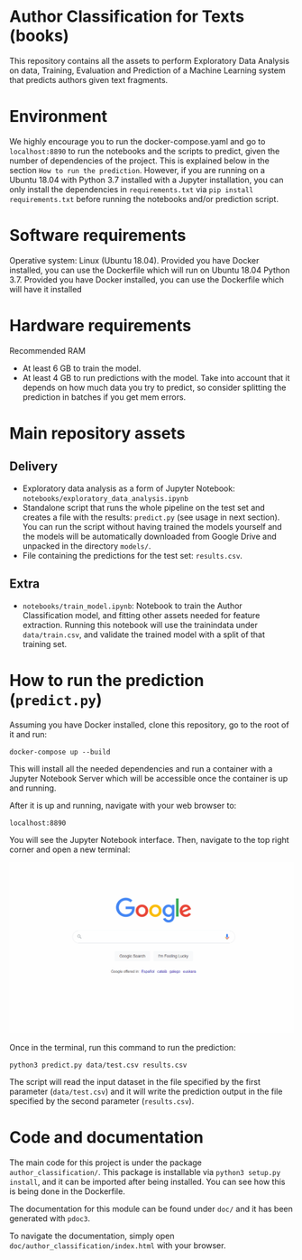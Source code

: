 # Author Classification for Texts (books)
This repository contains all the assets to perform Exploratory Data Analysis on data, Training, Evaluation and Prediction of a Machine Learning system that predicts authors given text fragments.

# Environment
We highly encourage you to run the docker-compose.yaml and go to `localhost:8890` to run the notebooks and the scripts to predict, given the number of dependencies of the project. This is explained below in the section `How to run the prediction`. However, if you are running on a Ubuntu 18.04 with Python 3.7 installed with a Jupyter installation, you can only install the dependencies in `requirements.txt` via `pip install requirements.txt` before running the notebooks and/or prediction script.

# Software requirements
Operative system: Linux (Ubuntu 18.04). Provided you have Docker installed, you can use the Dockerfile which will run on Ubuntu 18.04
Python 3.7. Provided you have Docker installed, you can use the Dockerfile which will have it installed

# Hardware requirements
Recommended RAM
- At least 6 GB to train the model.
- At least 4 GB to run predictions with the model. Take into account that it depends on how much data you try to predict, so consider splitting the prediction in batches if you get mem errors.

# Main repository assets
## Delivery
- Exploratory data analysis as a form of Jupyter Notebook: `notebooks/exploratory_data_analysis.ipynb`
- Standalone script that runs the whole pipeline on the test set and creates a file with the results: `predict.py` (see usage in next section). You can run the script without having trained the models yourself and the models will be automatically downloaded from Google Drive and unpacked in the directory `models/`.
- File containing the predictions for the test set: `results.csv`.
## Extra
- `notebooks/train_model.ipynb`: Notebook to train the Author Classification model, and fitting other assets needed for feature extraction. Running this notebook will use the trainindata under `data/train.csv`, and validate the trained model with a split of that training set.

# How to run the prediction (`predict.py`)
Assuming you have Docker installed, clone this repository, go to the root of it and run:

```
docker-compose up --build
```

This will install all the needed dependencies and run a container with a Jupyter Notebook Server which will be accessible once the container is up and running.

After it is up and running, navigate with your web browser to:

```
localhost:8890
```

You will see the Jupyter Notebook interface. Then, navigate to the top right corner and open a new terminal:

 ![](how_to_open_terminal_jupyter_notebook.gif)

Once in the terminal, run this command to run the prediction:

```
python3 predict.py data/test.csv results.csv
```


The script will read the input dataset in the file specified by the first parameter (`data/test.csv`) and it will write the prediction output in the file specified by the second parameter (`results.csv`).


# Code and documentation

The main code for this project is under the package `author_classification/`. This package is installable via `python3 setup.py install`, and it can be imported after being installed. You can see how this is being done in the Dockerfile.

The documentation for this module can be found under `doc/` and it has been generated with `pdoc3`.

To navigate the documentation, simply open `doc/author_classification/index.html` with your browser.
